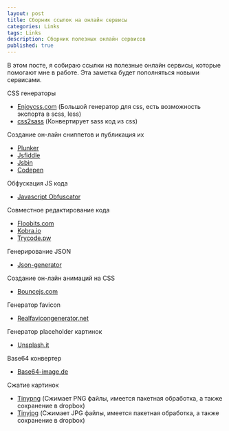 ```yaml
---
layout: post
title: Сборник ссылок на онлайн сервисы
categories: Links
tags: Links
description: Сборник полезных онлайн сервисов
published: true
---
```


В этом посте, я собираю ссылки на полезные онлайн сервисы, которые помогают мне
в работе. Эта заметка будет пополняться новыми сервисами.

CSS генераторы
- [Enjoycss.com](http://enjoycss.com/) (Большой генератор для css, есть возможность экспорта в scss, less)
- [css2sass](http://css2sass.herokuapp.com/) (Конвертирует sass код из css)

Создание он-лайн сниппетов и публикация их
- [Plunker](http://plnkr.co/)
- [Jsfiddle](http://jsfiddle.net/)
- [Jsbin](https://jsbin.com)
- [Codepen](http://codepen.io)

Обфускация JS кода
- [Javascript Obfuscator](https://www.javascriptobfuscator.com/Javascript-Obfuscator.aspx)

Совместное редактирование кода
- [Floobits.com](https://floobits.com/)
- [Kobra.io](https://kobra.io/)
- [Trycode.pw](https://trycode.pw/)

Генерирование JSON
- [Json-generator](http://www.json-generator.com/)

Создание он-лайн анимаций на CSS
- [Bouncejs.com](http://bouncejs.com/)

Генератор favicon
- [Realfavicongenerator.net](http://realfavicongenerator.net/)

Генератор placeholder картинок
- [Unsplash.it](https://unsplash.it/)

Base64 конвертер
- [Base64-image.de](https://www.base64-image.de/)

Сжатие картинок
- [Tinypng](https://tinypng.com/) (Сжимает PNG файлы, имеется пакетная обработка, а также сохранение в dropbox)
- [Tinyjpg](https://tinyjpg.com/) (Сжимает JPG файлы, имеется пакетная обработка, а также сохранение в dropbox)
